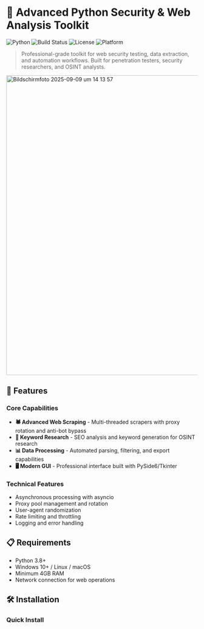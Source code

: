 # 🔧 Advanced Python Security & Web Analysis Toolkit

![Python](https://img.shields.io/badge/python-v3.8+-blue.svg)
![Build Status](https://img.shields.io/badge/build-passing-brightgreen.svg)
![License](https://img.shields.io/badge/license-MIT-green.svg)
![Platform](https://img.shields.io/badge/platform-windows%20%7C%20linux%20%7C%20macos-lightgrey.svg)

> Professional-grade toolkit for web security testing, data extraction, and automation workflows. Built for penetration testers, security researchers, and OSINT analysts.

<img width="912" height="790" alt="Bildschirmfoto 2025-09-09 um 14 13 57" src="https://github.com/user-attachments/assets/73b04021-2d96-4388-9179-7addaca72973" />


## 🚀 Features

### Core Capabilities
- **🕷️ Advanced Web Scraping** - Multi-threaded scrapers with proxy rotation and anti-bot bypass
- **🎯 Keyword Research** - SEO analysis and keyword generation for OSINT research  
- **📊 Data Processing** - Automated parsing, filtering, and export capabilities
- **🖥️ Modern GUI** - Professional interface built with PySide6/Tkinter

### Technical Features
- Asynchronous processing with asyncio
- Proxy pool management and rotation
- User-agent randomization
- Rate limiting and throttling
- Logging and error handling

## 📋 Requirements

- Python 3.8+
- Windows 10+ / Linux / macOS
- Minimum 4GB RAM
- Network connection for web operations

## 🛠️ Installation

### Quick Install
